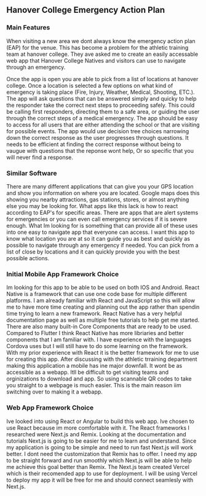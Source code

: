 ## Hanover College Emergency Action Plan 
### Main Features
When visiting a new area we dont always know the emergency action plan (EAP) for the venue. This has become a problem for the athletic training team at hanover college. They ave asked me to create an easily accessable web app that Hanover College Natives and visitors can use to navigate through an emergency.

Once the app is open you are able to pick from a list of locations at hanover college. Once a location is selected a few options on what kind of emergency is taking place (Fire, Injury, Weather, Medical, Shooting, ETC.). The app will ask questions that can be answered simply and quicky to help the responder take the correct next steps to proceeding safely. This could be calling first responders, directing them to a safe area, or guiding the user through the correct steps of a medical emergency. The app should be easy to access for all users that are either attending the school or that are visiting for possible events. The app would use decision tree choices narrowing down the correct response as the user progresses through questions. It needs to be efficient at finding the correct response without being to vaugue with questions that the reponse wont help, Or so specific that you will never find a response. 

### Similar Software 
There are many different applications that can give you your GPS location and show you information on where you are located. Google maps does this showing you nearby attractions, gas stations, stores, or almost anything else you may be looking for. What apps like this lack is how to react according to EAP's for specific areas. There are apps that are alert systems for emergencies or you can even call emergency services if it is severe enough. What Im looking for is something that can provide all of these uses into one easy to navigate app that everyone can access. I want this app to know what location you are at so it can guide you as best and quickly as possible to navigate through any emergency if needed. You can pick from a list of close by locations and it can quickly provide you with the best possible actions.

### Initial Mobile App Framework Choice
Im looking for this app to be able to be used on both IOS and Android. React Native is a framework that can use one code base for multiple different platforms. I am already familiar with React and JavaScript so this will allow me to have more time creating and planning out the app rather than spendin time trying to learn a new framework. React Native has a very helpful documentation page as well as multiple free tutorials to help get me started. There are also many built-in Core Components that are ready to be used. Compared to Flutter I think React Native has more libriaries and better components that I am familiar with. I have experience with the languages Cordova uses but I will still have to do some learning on the framework. With my prior experience with React it is the better framework for me to use for creating this app. After discussing with the athletic trraining department making this application a mobile has ine major downfall. It wont be as accessible as a webapp. Itll be difficult to get visiting teams and orginizations to download and app. So using scannable QR codes to take you straight to a webpage is much easier. This is the main reason iim switching over to making it a webapp. 

### Web App Framework Choice
Ive looked into using React or Angular to build this web app. Ive chosen to use React because im more comfortable with it. The React frameworks I researched were Next.js and Remix. Looking at the documentation and tutorials Next.js is going to be easier for me to learn and understand. Since my application is going to be simple and need to run fast Next.js will work better. I dont need the customization that Remix has to offer. I need my app to be straight forward and run smoothly which Next.js will be able to help me achieve this goal better than Remix. The Next.js team created Vercel which is their recomended app to use for deployment. I will be using Vercel to deploy my app it will be free for me and should connect seamlesly with Next.js.